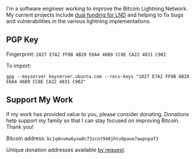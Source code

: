 I'm a software engineer working to improve the Bitcoin Lightning Network.  My
current projects include [dual funding for
LND](https://github.com/lightningnetwork/lnd/issues/6569) and helping to fix
bugs and vulnerabilities in the various lightning implementations.

## PGP Key

Fingerprint: `1827 E7A2 FF8B AB20 E6A4 46B9 CC8E CA22 4831 C982`

To import:

```shell
gpg --keyserver keyserver.ubuntu.com --recv-keys "1827 E7A2 FF8B AB20 E6A4 46B9 CC8E CA22 4831 C982"
```

## Support My Work

If my work has provided value to you, please consider donating.  Donations help
support my family so that I can stay focused on improving Bitcoin.  Thank you!

Bitcoin address: `bc1q4nvma6yxw0c73zcnt940jhtu0paue7awpnpaf3`

Unique donation addresses available [by
request](mailto:mattmorehouse@gmail.com).
